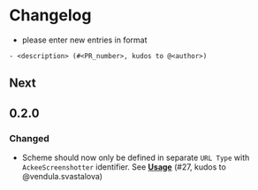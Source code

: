 # Changelog

- please enter new entries in format 

```
- <description> (#<PR_number>, kudos to @<author>)
```

## Next

## 0.2.0

### Changed

- Scheme should now only be defined in separate `URL Type` with `AckeeScreenshotter` identifier. See **[Usage](README.md#usage)** (#27, kudos to @vendula.svastalova)